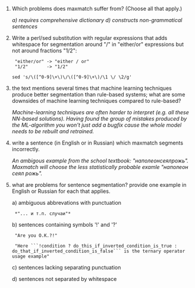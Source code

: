 1. Which problems does maxmatch suffer from? (Choose all that apply.)
      
      *a) requires comprehensive dictionary
      d) constructs non-grammatical sentences*

2. Write a perl/sed substitution with regular expressions that
   adds whitespace for segmentation around "/" in "either/or"
   expressions but not around fractions "1/2":

        "either/or" -> "either / or"
        "1/2"       -> "1/2"
        
    ```sed 's/\([^0-9]\+\)\/\([^0-9]\+\)/\1 \/ \2/g'```

3. the text mentions several times that machine learning
   techniques produce better segmentation than rule-based
   systems; what are some downsides of machine learning
   techniques compared to rule-based?

    *Machine-learning techniques are often harder to interpret (e.g. all these NN-based solutions). Having found the group of mistakes produced by the ML-algorithm you won't just add a bugfix cause the whole model needs to be rebuilt and retrained.*
4. write a sentence (in English or in Russian) which maxmatch
   segments incorrectly.
   
   *An ambigous example from the school textbook: "наполеонсеялрожь". Maxmatch will choose the less statistically probable examle "наполеон сеял рожь".*

5. what are problems for sentence segmentation? provide one
   example in English or Russian for each that applies.

      a) ambiguous abbrevations with punctuation
      
        *"... и т.п. случаи"*
        
      b) sentences containing symbols '!' and '?'
      
        "Are you O.K.?!"
        
        "Here ```!condition ? do_this_if_inverted_condition_is_true : do_that_if_inverted_condition_is_false``` is the ternary operator usage example"
        
      c) sentences lacking separating punctuation

      d) sentences not separated by whitespace
